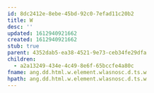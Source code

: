 ```yaml
---
id: 8dc2412e-8ebe-45bd-92c0-7efad11c20b2
title: W
desc: ''
updated: 1612940921662
created: 1612940921662
stub: true
parent: 4352dab5-ea38-4521-9e73-ceb34fe29dfa
children:
  - a2a13249-434e-4c49-8e6f-65bccfe4a80c
fname: ang.dd.html.w.element.wlasnosc.d.ts.w
hpath: ang.dd.html.w.element.wlasnosc.d.ts.w
---
```



